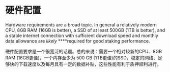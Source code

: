 # 硬件配置

Hardware requirements are a broad topic. In general a relatively modern CPU, 8GB RAM \(16GB is better\), a SSD of at least 500GB \(1TB is better\), and a stable internet connection with sufficient download speed and monthly data allowance are _likely_ ****required for good staking performance.

硬件配置要求是一个很宽泛的话题。总的来说：需要一个相对较新的CPU、8GB RAM \(16GB更佳\)，一个内存至少为 500 GB \(1TB更佳\)的SSD，稳定的网络、足够快的下载速度以及每月具有一定的数据补贴，这些性能有利于质押顺利进行。


